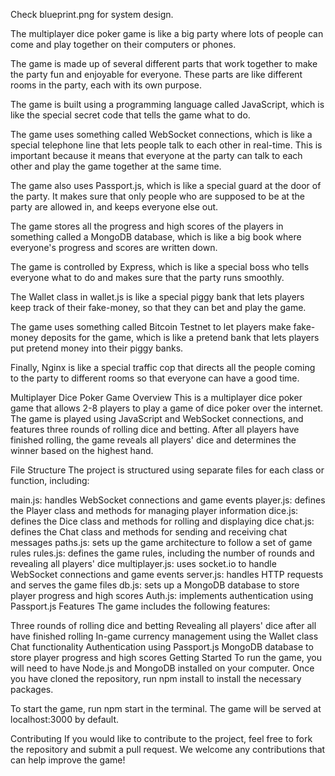 Check blueprint.png for system design.

The multiplayer dice poker game is like a big party where lots of people can come and play together on their computers or phones.

The game is made up of several different parts that work together to make the party fun and enjoyable for everyone. These parts are like different rooms in the party, each with its own purpose.

The game is built using a programming language called JavaScript, which is like the special secret code that tells the game what to do.

The game uses something called WebSocket connections, which is like a special telephone line that lets people talk to each other in real-time. This is important because it means that everyone at the party can talk to each other and play the game together at the same time.

The game also uses Passport.js, which is like a special guard at the door of the party. It makes sure that only people who are supposed to be at the party are allowed in, and keeps everyone else out.

The game stores all the progress and high scores of the players in something called a MongoDB database, which is like a big book where everyone's progress and scores are written down.

The game is controlled by Express, which is like a special boss who tells everyone what to do and makes sure that the party runs smoothly.

The Wallet class in wallet.js is like a special piggy bank that lets players keep track of their fake-money, so that they can bet and play the game.

The game uses something called Bitcoin Testnet to let players make fake-money deposits for the game, which is like a pretend bank that lets players put pretend money into their piggy banks.

Finally, Nginx is like a special traffic cop that directs all the people coming to the party to different rooms so that everyone can have a good time.


Multiplayer Dice Poker Game
Overview
This is a multiplayer dice poker game that allows 2-8 players to play a game of dice poker over the internet. The game is played using JavaScript and WebSocket connections, and features three rounds of rolling dice and betting. After all players have finished rolling, the game reveals all players' dice and determines the winner based on the highest hand.

File Structure
The project is structured using separate files for each class or function, including:

main.js: handles WebSocket connections and game events
player.js: defines the Player class and methods for managing player information
dice.js: defines the Dice class and methods for rolling and displaying dice
chat.js: defines the Chat class and methods for sending and receiving chat messages
paths.js: sets up the game architecture to follow a set of game rules
rules.js: defines the game rules, including the number of rounds and revealing all players' dice
multiplayer.js: uses socket.io to handle WebSocket connections and game events
server.js: handles HTTP requests and serves the game files
db.js: sets up a MongoDB database to store player progress and high scores
Auth.js: implements authentication using Passport.js
Features
The game includes the following features:

Three rounds of rolling dice and betting
Revealing all players' dice after all have finished rolling
In-game currency management using the Wallet class
Chat functionality
Authentication using Passport.js
MongoDB database to store player progress and high scores
Getting Started
To run the game, you will need to have Node.js and MongoDB installed on your computer. Once you have cloned the repository, run npm install to install the necessary packages.

To start the game, run npm start in the terminal. The game will be served at localhost:3000 by default.

Contributing
If you would like to contribute to the project, feel free to fork the repository and submit a pull request. We welcome any contributions that can help improve the game!



